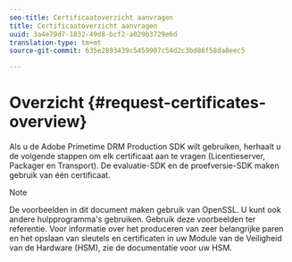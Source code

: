 ```yaml
---
seo-title: Certificaatoverzicht aanvragen
title: Certificaatoverzicht aanvragen
uuid: 3a4e79d7-1832-49d8-bcf2-a029b3729e6d
translation-type: tm+mt
source-git-commit: 635e2893439c5459907c54d2c3bd86f58da0eec5

---
```



# Overzicht {#request-certificates-overview}

Als u de Adobe Primetime DRM Production SDK wilt gebruiken, herhaalt u de volgende stappen om elk certificaat aan te vragen (Licentieserver, Packager en Transport). De evaluatie-SDK en de proefversie-SDK maken gebruik van één certificaat.

>[!NOTE]
>
>De voorbeelden in dit document maken gebruik van OpenSSL. U kunt ook andere hulpprogramma&#39;s gebruiken. Gebruik deze voorbeelden ter referentie. Voor informatie over het produceren van zeer belangrijke paren en het opslaan van sleutels en certificaten in uw Module van de Veiligheid van de Hardware (HSM), zie de documentatie voor uw HSM.